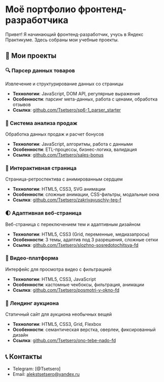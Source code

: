 # Моё портфолио фронтенд-разработчика

Привет! Я начинающий фронтенд-разработчик, учусь в Яндекс Практикуме. Здесь собраны мои учебные проекты.

## 📁 Мои проекты

### 🔍 Парсер данных товаров
Извлечение и структурирование данных со страницы
- **Технологии**: JavaScript, DOM API, регулярные выражения
- **Особенности**: парсинг мета-данных, работа с ценами, обработка отзывов
- **Ссылка**: [github.com/Tsetsero/sp6-1_parser_starter](https://github.com/Tsetsero/sp6-1_parser_starter.git)

### 🧮 Система анализа продаж
Обработка данных продаж и расчет бонусов
- **Технологии**: JavaScript, алгоритмы, работа с данными
- **Особенности**: ETL-процессы, бизнес-логика, валидация
- **Ссылка**: [github.com/Tsetsero/sales-bonus](https://github.com/Tsetsero/sales-bonus.git)

### 💝 Интерактивная страница
Страница-ретроспектива с анимированным сердцем
- **Технологии**: HTML5, CSS3, SVG анимации
- **Особенности**: сложные анимации, CSS-фильтры, модальные окна
- **Ссылка**: [github.com/Tsetsero/zakrivayuschiy-teg-f](https://github.com/Tsetsero/zakrivayuschiy-teg-f.git)

### 🌓 Адаптивная веб-страница
Веб-страница с переключением тем и адаптивным дизайном
- **Технологии**: HTML5, CSS3 (Grid, переменные, медиазапросы)
- **Особенности**: 3 темы, адаптив под 3 разрешения, сложные сетки
- **Ссылка**: [github.com/Tsetsero/slozhno-sosredotochitsya-fd](https://github.com/Tsetsero/slozhno-sosredotochitsya-fd.git)

### 🎥 Видео-платформа
Интерфейс для просмотра видео с фильтрацией
- **Технологии**: HTML5, CSS3, JavaScript
- **Особенности**: кастомные чекбоксы, фильтрация, анимации
- **Ссылка**: [github.com/Tsetsero/posmotri-v-okno-fd](https://github.com/Tsetsero/posmotri-v-okno-fd.git)

### 🎨 Лендинг аукциона
Статичный сайт для аукциона необычных вещей
- **Технологии**: HTML5, CSS3, Grid, Flexbox
- **Особенности**: семантическая верстка, оверлеи, фиксированный дизайн
- **Ссылка**: [github.com/Tsetsero/ono-tebe-nado-fd](https://github.com/Tsetsero/ono-tebe-nado-fd.git)

## 📞 Контакты
- Telegram: [@Tsetsero]
- Email: alekstsetsero@yandex.ru
